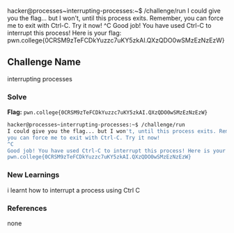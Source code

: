 hacker@processes~interrupting-processes:~$ /challenge/run
I could give you the flag... but I won't, until this process exits. Remember, 
you can force me to exit with Ctrl-C. Try it now!
^C
Good job! You have used Ctrl-C to interrupt this process! Here is your flag:
pwn.college{0CRSM9zTeFCDkYuzzc7uKY5zkAI.QXzQDO0wSMzEzNzEzW}

## Challenge Name
interrupting processes

### Solve
**Flag:** `pwn.college{0CRSM9zTeFCDkYuzzc7uKY5zkAI.QXzQDO0wSMzEzNzEzW}`

```bash
hacker@processes~interrupting-processes:~$ /challenge/run
I could give you the flag... but I won't, until this process exits. Remember, 
you can force me to exit with Ctrl-C. Try it now!
^C
Good job! You have used Ctrl-C to interrupt this process! Here is your flag:
pwn.college{0CRSM9zTeFCDkYuzzc7uKY5zkAI.QXzQDO0wSMzEzNzEzW}
```

### New Learnings
i learnt how to interrupt a process using Ctrl C

### References 
none
